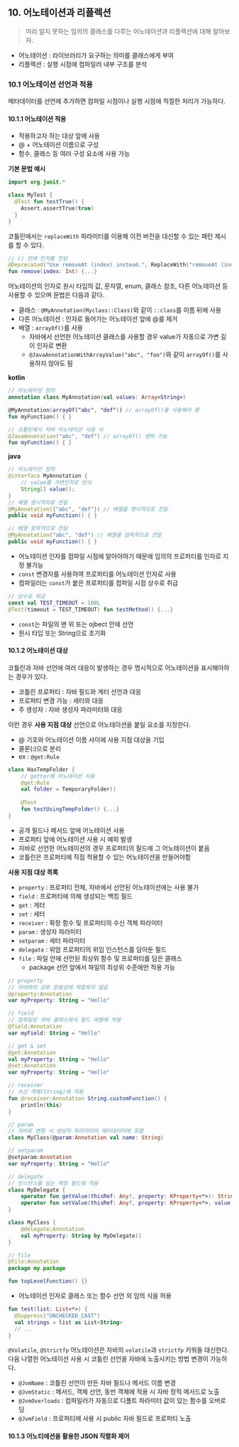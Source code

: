 ## 10. 어노테이션과 리플렉션
> 미리 알지 못하는 임의의 클래스를 다루는 어노테이션과 리플렉션에 대해 알아보자.

- 어노테이션 : 라이브러리가 요구하는 의미를 클래스에게 부여
- 리플렉션 : 실행 시점에 컴파일러 내부 구조를 분석

### 10.1 어노테이션 선언과 적용
메타데이터를 선언에 추가하면 컴파일 시점이나 실행 시점에 적절한 처리가 가능하다.

#### 10.1.1 어노테이션 적용
- 적용하고자 하는 대상 앞에 사용
- @ + 어노테이션 이름으로 구성
- 함수, 클래스 등 여러 구성 요소에 사용 가능

**기본 문법 예시**
```kotlin
import org.junit.*

class MyTest {
  @Test fun testTrue() {
    Assert.assertTrue(true)
  }
}
```
코틀린에서는 `replaceWith` 파라미터를 이용해 이전 버전을 대신할 수 있는 패턴 제시를 할 수 있다.

```kotlin
// () 안에 인자를 전달
@Deprecated("Use removeAt (index) instead.", ReplaceWith("removeAt (index)"))
fun remove(index: Int) {...}
```

어노테이션의 인자로 원시 타입의 값, 문자열, enum, 클래스 참조, 다른 어노테이션 등 사용할 수 있으며 문법은 다음과 같다.

- 클래스 : `@MyAnnotation(Myclass::Class)`와 같이 `::class`를 이름 뒤에 사용
- 다른 어노테이션 : 인자로 들어가는 어노테이션 앞에 @를 제거
- 배열 : `arrayOf()`를 사용
  - 자바에서 선언한 어노테이션 클래스를 사용할 경우 value가 자동으로 가변 길이 인자로 변환
  - `@JavaAnnotationWithArrayValue("abc", "foo")`와 같이 `arrayOf()`를 사용하지 않아도 됨

**kotlin**
```kotlin
// 어노테이션 정의
annotation class MyAnnotation(val values: Array<String>)

@MyAnnotation(arrayOf("abc", "def")) // arrayOf()를 사용해야 함
fun myFunction() { }

// 코틀린에서 자바 어노테이션 사용 시
@JavaAnnotation("abc", "def") // arrayOf() 생략 가능
fun myFunction() { }
```

**java**
```java
// 어노테이션 정의
@interface MyAnnotation {
    // value를 가변인자로 인식
    String[] value();
}
// 배열 명시적의로 전달
@MyAnnotation({"abc", "def"}) // 배열을 명시적으로 전달
public void myFunction() { }

// 배열 암묵적으로 전달
@MyAnnotation("abc", "def") // 배열을 암묵적으로 전달
public void myFunction() { }
```

- 어노테이션 인자를 컴파일 시점에 알아야하기 때문에 임의의 프로퍼티를 인자로 지정 불가능
- `const` 변경자를 사용하여 프로퍼티를 어노테이션 인자로 사용
- 컴파일러는 `const`가 붙은 프로퍼티를 컴파일 시점 상수로 취급

```kotlin
// 상수로 취급
const val TEST_TIMEOUT = 100L
@Test(timeout = TEST_TIMEOUT) fun testMethod() {...}
```
- `const`는 파일의 맨 위 또는 ojbect 안에 선언
- 원시 타입 또는 String으로 초기화

#### 10.1.2 어노테이션 대상
코틀린과 자바 선언에 여러 대응이 발생하는 경우 명시적으로 어노테이션을 표시해야하는 경우가 있다.

- 코틀린 프로퍼티 : 자바 필드와 게터 선언과 대응
- 프로퍼티 변경 가능 : 세터와 대응
- 주 생성자 : 자바 생성자 파라미터와 대응

이런 경우 **사용 지점 대상** 선언으로 어노테이션을 붙일 요소를 지정한다.

- @ 기호와 어노테이션 이름 사이에 사용 지점 대상을 기입
- 콜론(:)으로 분리
- ex : `@get:Rule`

```kotlin
class HasTempFolder {
    // getter에 어노테이션 사용
    @get:Rule
    val folder = TemporaryFolder()
    
    @Test
    fun testUsingTempFolder() {...}
}
```

- 공개 필드나 메서드 앞에 어노테이션 사용
- 프로퍼티 앞에 어노테이션 사용 시 예외 발생
- 자바로 선언한 어노테이션의 경우 프로퍼티의 필드에 그 어노테이션이 붙음
- 코틀린은 프로퍼티에 직접 적용할 수 있는 어노테이션을 만들어야함

**사용 지점 대상 목록**
- `property` : 프로퍼티 전체, 자바에서 선언된 어노테이션에는 사용 불가
- `field` : 프로퍼티에 의해 생성되는 백킹 필드
- `get` : 게터
- `set` : 세터
- `receiver` : 확장 함수 및 프로퍼티의 수신 객체 파라미터
- `param` : 생성자 파라미터
- `setparam` : 세터 파라미터
- `delegate` : 위엄 프로퍼티의 위임 인스턴스를 담아둔 필드
- `file` : 파일 안에 선언된 최상위 함수 및 프로퍼티를 담은 클래스
  - package 선언 앞에서 파일의 최상위 수준에만 적용 가능

```kotlin
// property
// 자바와의 상호 운용성에 적합하지 않음
@property:Annotation
var myProperty: String = "Hello"

// field
// 컴파일된 자바 클래스에서 필드 레벨에 적용
@field:Annotation
var myField: String = "Hello"

// get & set
@get:Annotation
val myProperty: String = "Hello"
@set:Annotation
var myProperty: String = "Hello"

// receiver
// 수신 객체(String)에 적용
fun @receiver:Annotation String.customFunction() {
    println(this)
}

// param
// 자바로 변환 시 생성자 파라미터의 메타데이터에 포함
class MyClass(@param:Annotation val name: String)

// setparam
@setparam:Annotation
var myProperty: String = "Hello"

// delegate
// 인스턴스를 담는 백킹 필드에 적용
class MyDelegate {
    operator fun getValue(thisRef: Any?, property: KProperty<*>): String = "Hello"
    operator fun setValue(thisRef: Any?, property: KProperty<*>, value: String) {}
}

class MyClass {
    @delegate:Annotation
    val myProperty: String by MyDelegate()
}

// file
@file:Annotation
package my.package

fun topLevelFunction() {}
```

- 어노테이션 인자로 클래스 또는 함수 선언 외 임의 식을 허용

```kotlin
fun test(list: List<*>) {
  @Suppress("UNCHECKED_CAST")
  val strings = list as List<String>
  // ...
}
```

`@Volatile`, `@Strictfp` 어노테이션은 자바의 `volatile`과 `strictfp` 키워들 대신한다. 
다음 나열한 어노테이션 사용 시 코틀린 선언을 자바에 노출시키는 방법 변경이 가능하다.

- `@JvmName` : 코틀린 선언이 만든 자바 필드나 메서드 이름 변경
- `@JvmStatic` : 메서드, 객체 선언, 동반 객체에 적용 시 자바 정적 메서드로 노출
- `@JvmOverloads` : 컴파일러가 자동으로 디폴트 파라미터 값이 있는 함수를 오버로딩
- `@JvmField` : 프로퍼티에 사용 시 public 자바 필드로 프로퍼티 노출

#### 10.1.3 어노티에션을 활용한 JSON 직렬화 제어
  
